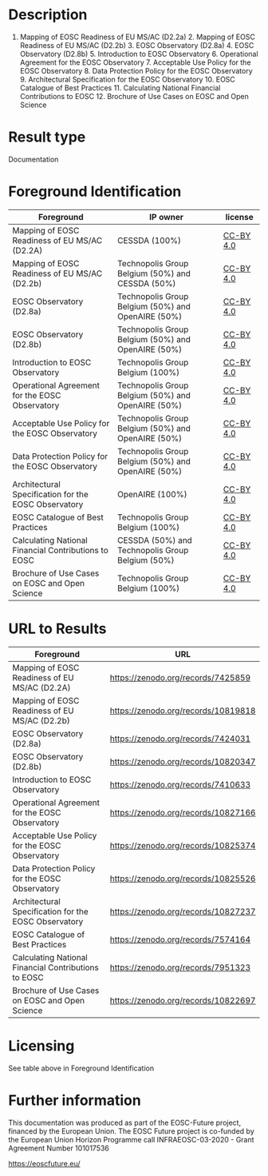 # Description
1. Mapping of EOSC Readiness of EU MS/AC (D2.2a) 2. Mapping of EOSC Readiness of EU MS/AC (D2.2b) 3. EOSC Observatory (D2.8a) 4. EOSC Observatory (D2.8b) 5. Introduction to EOSC Observatory 6. Operational Agreement for the EOSC Observatory 7. Acceptable Use Policy for the EOSC Observatory 8. Data Protection Policy for the EOSC Observatory 9. Architectural Specification for the EOSC Observatory 10. EOSC Catalogue of Best Practices 11. Calculating National Financial Contributions to EOSC 12. Brochure of Use Cases on EOSC and Open Science
   
# Result type
Documentation

# Foreground Identification

| Foreground | IP owner | license|
|------------|----------|--------|
|Mapping of EOSC Readiness of EU MS/AC (D2.2A) |CESSDA (100%)|[CC-BY 4.0](https://creativecommons.org/licenses/by/4.0/deed.en)|
|Mapping of EOSC Readiness of EU MS/AC (D2.2b) |Technopolis Group Belgium (50%) and CESSDA (50%)|[CC-BY 4.0](https://creativecommons.org/licenses/by/4.0/deed.en)|
|EOSC Observatory (D2.8a) |Technopolis Group Belgium (50%) and OpenAIRE (50%)|[CC-BY 4.0](https://creativecommons.org/licenses/by/4.0/deed.en)|
|EOSC Observatory (D2.8b)|Technopolis Group Belgium (50%) and OpenAIRE (50%)|[CC-BY 4.0](https://creativecommons.org/licenses/by/4.0/deed.en)|
|Introduction to EOSC Observatory  |Technopolis Group Belgium (100%)|[CC-BY 4.0](https://creativecommons.org/licenses/by/4.0/deed.en)|
|Operational Agreement for the EOSC Observatory|Technopolis Group Belgium (50%) and OpenAIRE (50%)|[CC-BY 4.0](https://creativecommons.org/licenses/by/4.0/deed.en)|
|Acceptable Use Policy for the EOSC Observatory  |Technopolis Group Belgium (50%) and OpenAIRE (50%)|[CC-BY 4.0](https://creativecommons.org/licenses/by/4.0/deed.en)|
|Data Protection Policy for the EOSC Observatory |Technopolis Group Belgium (50%) and OpenAIRE (50%)|[CC-BY 4.0](https://creativecommons.org/licenses/by/4.0/deed.en)|
|Architectural Specification for the EOSC Observatory |OpenAIRE (100%)|[CC-BY 4.0](https://creativecommons.org/licenses/by/4.0/deed.en)|
|EOSC Catalogue of Best Practices |Technopolis Group Belgium (100%)|[CC-BY 4.0](https://creativecommons.org/licenses/by/4.0/deed.en)|
|Calculating National Financial Contributions to EOSC  |CESSDA (50%) and Technopolis Group Belgium (50%) |[CC-BY 4.0](https://creativecommons.org/licenses/by/4.0/deed.en)|
|Brochure of Use Cases on EOSC and Open Science |Technopolis Group Belgium (100%)|[CC-BY 4.0](https://creativecommons.org/licenses/by/4.0/deed.en)|

# URL to Results

| Foreground | URL|
|------------|----------|
|Mapping of EOSC Readiness of EU MS/AC (D2.2A) | https://zenodo.org/records/7425859|
|Mapping of EOSC Readiness of EU MS/AC (D2.2b) |https://zenodo.org/records/10819818|
|EOSC Observatory (D2.8a)  |https://zenodo.org/records/7424031|
|EOSC Observatory (D2.8b) |https://zenodo.org/records/10820347|
|Introduction to EOSC Observatory|https://zenodo.org/records/7410633 |
|Operational Agreement for the EOSC Observatory |https://zenodo.org/records/10827166|
|Acceptable Use Policy for the EOSC Observatory  |https://zenodo.org/records/10825374 |
|Data Protection Policy for the EOSC Observatory  |https://zenodo.org/records/10825526|
|Architectural Specification for the EOSC Observatory |https://zenodo.org/records/10827237|
|EOSC Catalogue of Best Practices  | https://zenodo.org/records/7574164|
|Calculating National Financial Contributions to EOSC  |https://zenodo.org/records/7951323|
|Brochure of Use Cases on EOSC and Open Science |https://zenodo.org/records/10822697|



# Licensing
See table above in Foreground Identification

# Further information
This documentation was produced as part of the EOSC-Future project, financed by the European Union.
The EOSC Future project is co-funded by the European Union Horizon Programme call INFRAEOSC-03-2020 - Grant Agreement Number 101017536

https://eoscfuture.eu/
